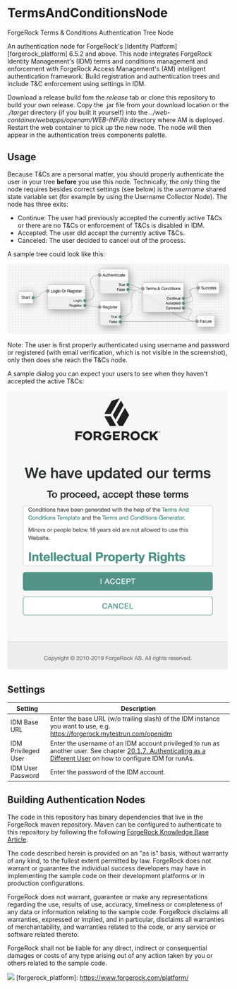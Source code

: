 <!--
 * The contents of this file are subject to the terms of the Common Development and
 * Distribution License (the License). You may not use this file except in compliance with the
 * License.
 *
 * You can obtain a copy of the License at legal/CDDLv1.0.txt. See the License for the
 * specific language governing permission and limitations under the License.
 *
 * When distributing Covered Software, include this CDDL Header Notice in each file and include
 * the License file at legal/CDDLv1.0.txt. If applicable, add the following below the CDDL
 * Header, with the fields enclosed by brackets [] replaced by your own identifying
 * information: "Portions copyright [year] [name of copyright owner]".
 *
 * Copyright 2019 ForgeRock AS.
-->
# TermsAndConditionsNode
ForgeRock Terms &amp; Conditions Authentication Tree Node

An authentication node for ForgeRock's [Identity Platform][forgerock_platform] 6.5.2 and above. This node integrates ForgeRock Identity Management's (IDM) terms and conditions management and enforcement with ForgeRock Access Management's (AM) intelligent authentication framework. Build registration and authentication trees and include T&C enforcement using settings in IDM.


Download a release build fom the *release* tab or clone this repository to build your own release. Copy the .jar file from your download location or the *./target* directory (if you built it yourself) into the *../web-container/webapps/openam/WEB-INF/lib* directory where AM is deployed.  Restart the web container to pick up the new node.  The node will then appear in the authentication trees components palette.


## Usage
Because T&Cs are a personal matter, you should properly authenticate the user in your tree **before** you use this node. Technically, the only thing the node requires besides correct settings (see below) is the *username* shared state variable set (for example by using the Username Collector Node). The node has three exits:
- Continue: The user had previously accepted the currently active T&Cs or there are no T&Cs or enforcement of T&Cs is disabled in IDM.
- Accepted: The user did accept the currently active T&Cs.
- Canceled: The user decided to cancel out of the process.

A sample tree could look like this:

![ScreenShot of a sample tree](./example_tree.png)

Note: The user is first properly authenticated using username and password or registered (with email verification, which is not visible in the screenshot), only then does she reach the T&Cs node.

A sample dialog you can expect your users to see when they haven't accepted the active T&Cs:

<img src="./example_dialog.png" alt="ScreenShot of the T&C dialog" width="500"/>

## Settings
Setting | Description
------- | -----------
IDM Base URL | Enter the base URL (w/o trailing slash) of the IDM instance you want to use, e.g. https://forgerock.mytestrun.com/openidm
IDM Privileged User | Enter the username of an IDM account privileged to run as another user. See chapter <a href="https://backstage.forgerock.com/docs/idm/6.5/integrators-guide/#auth-run-as">20.1.7. Authenticating as a Different User</a> on how to configure IDM for runAs.
IDM User Password | Enter the password of the IDM account.

## Building Authentication Nodes
The code in this repository has binary dependencies that live in the ForgeRock maven repository. Maven can be configured to authenticate to this repository by following the following [ForgeRock Knowledge Base Article](https://backstage.forgerock.com/knowledge/kb/article/a74096897).
        


The code described herein is provided on an "as is" basis, without warranty of any kind, to the fullest extent permitted by law. ForgeRock does not warrant or guarantee the individual success developers may have in implementing the sample code on their development platforms or in production configurations.

ForgeRock does not warrant, guarantee or make any representations regarding the use, results of use, accuracy, timeliness or completeness of any data or information relating to the sample code. ForgeRock disclaims all warranties, expressed or implied, and in particular, disclaims all warranties of merchantability, and warranties related to the code, or any service or software related thereto.

ForgeRock shall not be liable for any direct, indirect or consequential damages or costs of any type arising out of any action taken by you or others related to the sample code.

<img src="image" width="40%"></img>
[forgerock_platform]: https://www.forgerock.com/platform/